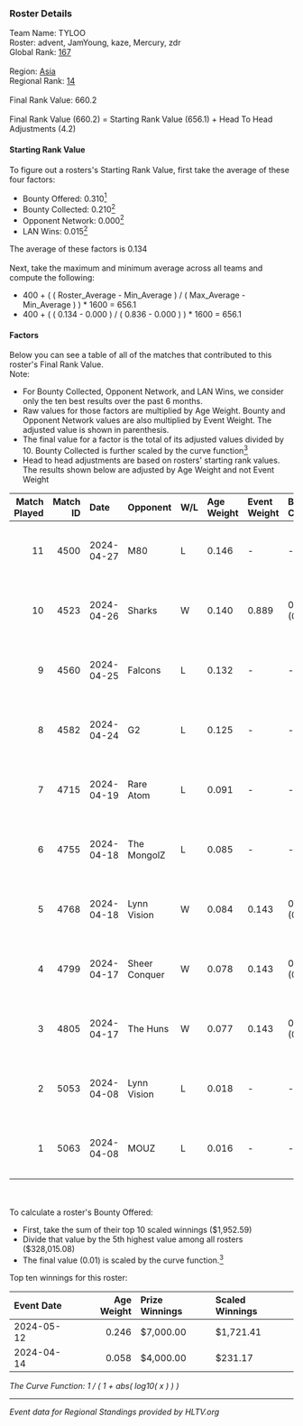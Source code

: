 ### Roster Details<br />
Team Name: TYLOO<br />
Roster: advent, JamYoung, kaze, Mercury, zdr<br />
Global Rank: [167](../../standings_global_2024_10_02.md)<br />
<br />
Region: [Asia]( ../../standings_asia_2024_10_02.md)<br />
Regional Rank: [14]( ../../standings_asia_2024_10_02.md)<br />
<br />
Final Rank Value:  660.2<br />
<br />
Final Rank Value (660.2) = Starting Rank Value (656.1) + Head To Head Adjustments (4.2)<br />

#### Starting Rank Value<br />
To figure out a rosters's Starting Rank Value, first take the average of these four factors:<br />
- Bounty Offered: 0.310[<sup>1</sup>](#table2)
- Bounty Collected: 0.210[<sup>2</sup>](#table1)
- Opponent Network: 0.000[<sup>2</sup>](#table1)
- LAN Wins: 0.015[<sup>2</sup>](#table1)

The average of these factors is 0.134<br />
<br />
Next, take the maximum and minimum average across all teams and compute the following:<br />
- 400 + ( ( Roster_Average - Min_Average ) / ( Max_Average - Min_Average ) ) * 1600 = 656.1
- 400 + ( ( 0.134 - 0.000 ) / ( 0.836 - 0.000 ) ) * 1600 = 656.1


#### Factors<br />
Below you can see a table of all of the matches that contributed to this roster's Final Rank Value.<br />
Note:<br />

- For Bounty Collected, Opponent Network, and LAN Wins, we consider only the ten best results over the past 6 months.
- Raw values for those factors are multiplied by Age Weight. Bounty and Opponent Network values are also multiplied by Event Weight. The adjusted value is shown in parenthesis.
- The final value for a factor is the total of its adjusted values divided by 10. Bounty Collected is further scaled by the curve function[<sup>3</sup>](#curveFunction)
- Head to head adjustments are based on rosters' starting rank values. The results shown below are adjusted by Age Weight and not Event Weight
<span id="table1"></span><br />


| Match Played | Match ID | Date       | Opponent      | W/L | Age Weight | Event Weight | Bounty Collected | Opponent Network | LAN Wins  | H2H Adj. | Roster                               |
| -: | -: | :- | :- | :- | :- | :- | :- | :- | :- | -: | :- |
|           11 |     4500 | 2024-04-27 | M80           | L   | 0.146      | -            | -                | -                | -         |    -0.14 | advent, JamYoung, kaze, Mercury, zdr |
|           10 |     4523 | 2024-04-26 | Sharks        | W   | 0.140      | 0.889        | 0.009 (0.001)    | 0.002 (0.000)    | 1 (0.140) |     2.23 | advent, JamYoung, kaze, Mercury, zdr |
|            9 |     4560 | 2024-04-25 | Falcons       | L   | 0.132      | -            | -                | -                | -         |    -0.05 | advent, JamYoung, kaze, Mercury, zdr |
|            8 |     4582 | 2024-04-24 | G2            | L   | 0.125      | -            | -                | -                | -         |    -0.00 | advent, JamYoung, kaze, Mercury, zdr |
|            7 |     4715 | 2024-04-19 | Rare Atom     | L   | 0.091      | -            | -                | -                | -         |    -0.86 | advent, JamYoung, kaze, Mercury, zdr |
|            6 |     4755 | 2024-04-18 | The MongolZ   | L   | 0.085      | -            | -                | -                | -         |    -0.01 | advent, JamYoung, kaze, Mercury, zdr |
|            5 |     4768 | 2024-04-18 | Lynn Vision   | W   | 0.084      | 0.143        | 0.050 (0.001)    | 0.139 (0.002)    | 0 (0.000) |     2.03 | advent, JamYoung, kaze, Mercury, zdr |
|            4 |     4799 | 2024-04-17 | Sheer Conquer | W   | 0.078      | 0.143        | 0.000 (0.000)    | 0.003 (0.000)    | 0 (0.000) |     0.64 | advent, JamYoung, kaze, Mercury, zdr |
|            3 |     4805 | 2024-04-17 | The Huns      | W   | 0.077      | 0.143        | 0.000 (0.000)    | 0.000 (0.000)    | 0 (0.000) |     0.47 | advent, JamYoung, kaze, Mercury, zdr |
|            2 |     5053 | 2024-04-08 | Lynn Vision   | L   | 0.018      | -            | -                | -                | -         |    -0.13 | advent, JamYoung, kaze, Mercury, zdr |
|            1 |     5063 | 2024-04-08 | MOUZ          | L   | 0.016      | -            | -                | -                | -         |    -0.00 | advent, JamYoung, kaze, Mercury, zdr |

<br />
<span id="table2"></span><br />
To calculate a roster's Bounty Offered:<br />

- First, take the sum of their top 10 scaled winnings ($1,952.59)
- Divide that value by the 5th highest value among all rosters ($328,015.08)
- The final value (0.01) is scaled by the curve function.[<sup>3</sup>](#curveFunction)

Top ten winnings for this roster:<br />

| Event Date | Age Weight | Prize Winnings | Scaled Winnings |
| :- | -: | :- | :- |
| 2024-05-12 |      0.246 | $7,000.00      | $1,721.41       |
| 2024-04-14 |      0.058 | $4,000.00      | $231.17         |


<span id="curveFunction"></span>_The Curve Function: 1 / ( 1 + abs( log10( x ) ) )_<br />

---
_Event data for Regional Standings provided by HLTV.org_<br />
